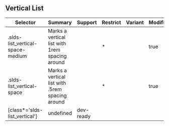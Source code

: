 

## Vertical List

| Selector | Summary | Support | Restrict | Variant | Modifier |
|-------|-------|-------|-------|-------|-------|
| .slds-list_vertical-space-medium | Marks a vertical list with 1rem spacing around |   | * |   | true |
| .slds-list_vertical-space | Marks a vertical list with .5rem spacing around |   | * |   | true |
| [class*='slds-list_vertical'] | undefined | dev-ready |   |   |   |